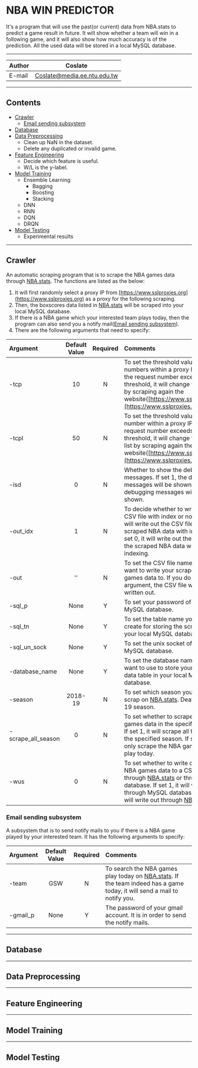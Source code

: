 NBA WIN PREDICTOR
===========================
It's a program that will use the past(or current) data from NBA.stats to predict a game result in future. It will show whether a team will win in a following game, and it will also show how much accuracy is of the prediction. All the used data will be stored in a local MySQL database.

****
	
|Author|Coslate|
|---|---
|E-mail|Coslate@media.ee.ntu.edu.tw


****
Contents
------
* [Crawler](#Crawler)
    * [Email sending subsystem](#Email%30sending%30subsystem)
* [Database](#Database)
* [Data Preprocessing](#Data%20Preprocessing)
    * Clean up NaN in the dataset.
    * Delete any duplicated or invalid game.
* [Feature Engineering](#Feature%20Engineering)
    * Decide which feature is useful.
    * W/L is the y-label.
* [Model Training](#Mode%20Training) 
    * Ensemble Learning
        *  Bagging
        *  Boosting
        *  Stacking
    * DNN
    * RNN
    * DQN
    * DRQN
* [Model Testing](#Model%20Testing)
    * Experimental results


****
Crawler
------
An automatic scraping program that is to scrape the NBA games data through [NBA.stats](https://stats.nba.com/teams/boxscores).
The functions are listed as the below: 
1.  It will first randomly select a proxy IP from [https://www.sslproxies.org](https://www.sslproxies.org) as a proxy for the following scraping.
2.  Then, the boxscores data listed in [NBA.stats](https://stats.nba.com/teams/boxscores) will be scraped into your local MySQL database.
3.  If there is a NBA game which your interested team plays today, then the program can also send you a notify mail([Email sending subsystem](#Email%20sending%20subsystem)).
4.  There are the following arguments that need to specify: 

| Argument | Default Value | Required | Comments |
| :------- |:-------------:|:-------------:| :--------|
| -tcp     | 10   | N | To set the threshold value of request numbers within a proxy IP address. If the request number exceeds the threshold, it will change the proxy IP by scraping again the website([https://www.sslproxies.org](https://www.sslproxies.org)). |
| -tcpl    | 50   | N | To set the threshold value of request number within a proxy IP list. If the request number exceeds the threshold, it will change the proxy IP list by scraping again the website([https://www.sslproxies.org](https://www.sslproxies.org)). |
| -isd | 0    | N | Whether to show the debugging messages. If set 1, the debugging messages will be shown. If set 0, the debugging messages will not be shown. |
| -out_idx | 1    | N | To decide whether to write out the CSV file with index or not. If set 1, it will write out the CSV file of the scraped NBA data with indexing. If set 0, it will write out the CSV file of the scraped NBA data without indexing. |
| -out     | ''   | N | To set the CSV file name that you want to write your scraped NBA games data to. If you do not set this argument, the CSV file will not be written out. |
| -sql_p   | None | Y | To set your password of your local MySQL database. |
| -sql_tn  | None | Y | To set the table name you want to create for storing the scraped data in your local MySQL database. |
| -sql_un_sock  | None | Y | To set the unix socket of your local MySQL database. |
| -database_name  | None | Y | To set the database name that you want to use to store your NBA games data table in your local MySQL database. |
| -season  | 2018-19 | N | To set which season you want to scrap on [NBA.stats](https://stats.nba.com/teams/boxscores). Deafult is 2018-19 season. |
| -scrape_all_season | 0 | N | To set whether to scrape all the NBA games data in the specified season. If set 1, it will scrape all the data of the specified season. If set 0, it will only scrape the NBA games data that play today. |
| -wus | 0 | N | To set whether to write out scraped NBA games data to a CSV file through [NBA.stats](https://stats.nba.com/teams/boxscores) or through MySQL database. If set 1, it will write out through MySQL database. If set 0, it will write out through [NBA.stats](https://stats.nba.com/teams/boxscores). |

### Email sending subsystem
A subsystem that is to send notify mails to you if there is a NBA game played by your interested team.
It has the following arguments to specify: 

| Argument | Default Value | Required | Comments |
| :------- |:-------------:|:-------------:| :--------|
| -team     | GSW   | N | To search the NBA games play today on [NBA.stats](https://stats.nba.com/teams/boxscores). If the team indeed has a game today, it will send a mail to notify you. |
| -gmail_p  | None  | Y | The password of your gmail account. It is in order to send the notify mails. |


****
Database
------


****
Data Preprocessing
------

****
Feature Engineering
------


****
Model Training
------


****
Model Testing
------
